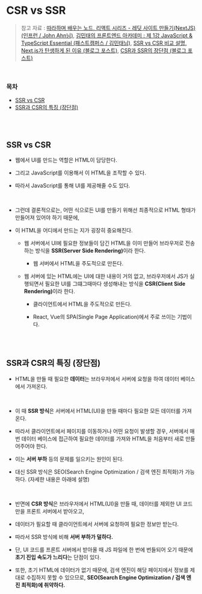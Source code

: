 # CSR vs SSR

> 참고 자료 : <a href="https://www.inflearn.com/course/lecture?courseSlug=%EB%94%B0%EB%9D%BC%ED%95%98%EB%8A%94-%EB%A0%88%EB%94%A7&unitId=123111&tab=curriculum">따라하며 배우는 노드, 리액트 시리즈 - 레딧 사이트 만들기(NextJS) (인프런 / John Ahn님)</a>,
> <a href="https://fastcampus.co.kr/courses/203527">김민태의 프론트엔드 아카데미 : 제 1강 JavaScript & TypeScript Essential (패스트캠퍼스 / 김민태님)</a>,
> <a href="https://www.sarah-note.com/%ED%81%B4%EB%A1%A0%EC%BD%94%EB%94%A9/posting2/">SSR vs CSR 비교 설명, Next.js가 탄생하게 된 이유 (블로그 포스트)</a>,
> <a href="https://www.startupcode.kr/company/blog/archives/12">CSR과 SSR의 장단점 (블로그 포스트)</a>

<br/>

### 목차

- <a href="">SSR vs CSR</a>
- <a href="">SSR과 CSR의 특징 (장단점)</a>

<br/><br/>

## SSR vs CSR

- 웹에서 UI를 만드는 역할은 HTML이 담당한다.

- 그리고 JavaScript를 이용해서 이 HTML을 조작할 수 있다.

- 따라서 JavaScript를 통해 UI를 제공해줄 수도 있다.

<br/>

- 그런데 결론적으로는, 어떤 식으로든 UI를 만들기 위해선 최종적으로 HTML 형태가 만들어져 있어야 하기 때문에,

- 이 HTML을 어디에서 만드는 지가 굉장히 중요해진다.

  - 웹 서버에서 UI에 필요한 정보들이 담긴 HTML을 이미 만들어 브라우저로 전송하는 방식을 <strong>SSR(Server Side Rendering)</strong>이라 한다.

    - 웹 서버에서 HTML을 주도적으로 만든다.

  - 웹 서버에 있는 HTML에는 UI에 대한 내용이 거의 없고, 브라우저에서 JS가 실행되면서 필요한 UI를 그떄그때마다 생성해내는 방식을 <strong>CSR(Client Side Rendering)</strong>이라 한다.

    - 클라이언트에서 HTML을 주도적으로 만든다.

    - React, Vue의 SPA(Single Page Application)에서 주로 쓰이는 기법이다.

<br/><br/>

## SSR과 CSR의 특징 (장단점)

- HTML을 만들 때 필요한 **데이터**는 브라우저에서 서버에 요청을 하여 데이터 베이스에서 가져온다.

<br/>

- 이 때 **SSR 방식**은 서버에서 HTML(UI)을 만들 때마다 필요한 모든 데이터를 가져온다.

- 따라서 클라이언트에서 페이지를 이동하거나 어떤 요청이 발생할 경우, 서버에서 매번 데이터 베이스에 접근하여 필요한 데이터를 가져와 HTML을 처음부터 새로 만들어주어야 한다.

- 이는 **서버 부하** 등의 문제를 일으키는 원인이 된다.

- 대신 SSR 방식은 SEO(Search Engine Optimization / 검색 엔진 최적화)가 가능하다. (자세한 내용은 아래에 설명)

<br/>

- 반면에 **CSR 방식**은 브라우저에서 HTML(UI)을 만들 때, 데이터를 제외한 UI 코드만을 프론트 서버에서 받아오고,

- 데이터가 필요할 때 클라이언트에서 서버에 요청하여 필요한 정보만 받는다.

- 따라서 SSR 방식에 비해 **서버 부하가 덜하다.**

- 단, UI 코드를 프론트 서버에서 받아올 때 JS 파일에 한 번에 번들되어 오기 때문에 **초기 진입 속도가 느리다**는 단점이 있다.

- 또한, 초기 HTML에 데이터가 없기 때문에, 검색 엔진이 해당 페이지에서 정보를 제대로 수집하지 못할 수 있으므로, **SEO(Search Engine Optimization / 검색 엔진 최적화)에 취약하다.**

<br/>

<!-- ##

- -->
